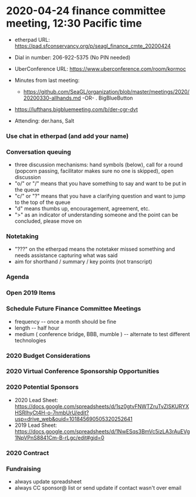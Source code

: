 <!-- Group chat usage on bottom right of this page, please update username and choose color in the top right of this page -->
<!-- Bookmarklet to make the chat bar wider. Create a new bookmark with the below (select the whole line and drag to your bookmarks bar). You can adjust the width by changing "280" to whatever you want, in pixels.
javascript:(function () { const width='280'; const box = document.querySelector('div#chatbox'); if (box) { box.style.cssText=box.style.cssText+' width: '+width+'px !important;'; } const pad = document.querySelector('iframe').contentWindow.document.querySelector('iframe').contentWindow.document.querySelector('body#innerdocbody.innerdocbody'); if (pad) { pad.style.width=(document.body.clientWidth-width-50)+"px"; } })();
-->

# 2020-04-24 finance committee meeting, 12:30 Pacific time

* etherpad URL: https://pad.sfconservancy.org/p/seagl_finance_cmte_20200424

- Dial in number: 206-922-5375 (No PIN needed)
- UberConference URL: https://www.uberconference.com/room/kormoc
- Minutes from last meeting:
  - https://github.com/SeaGL/organization/blob/master/meetings/2020/20200330-allhands.md
-OR-
. BigBlueButton
 - https://lufthans.bigbluemeeting.com/b/der-cgr-dvt
  
- Attending: der.hans, Salt
    
<!-- Check-in round -->

<!-- Assign note taker -->

### Use chat in etherpad (and add your name)

### Conversation queuing

- three discussion mechanisms: hand symbols (below), call for a round (popcorn passing, facilitator makes sure no one is skipped), open discussion
- "o/" or "/" means that you have something to say and want to be put in the queue
- "c/" or "?" means that you have a clarifying question and want to jump to the top of the queue
- "d" means thumbs up, encouragement, agreement, etc.
-  ">" as an indicator of understanding someone and the point can be concluded, please move on

### Notetaking

- "???" on the etherpad means the notetaker missed something and needs assistance capturing what was said
- aim for shorthand / summary / key points (not transcript)

### Agenda

### Open 2019 Items

### Schedule Future Finance Committee Meetings
- frequency
-- once a month should be fine
- length
-- half hour
- medium ( conference bridge, BBB, mumble )
-- alternate to test different technologies

### 2020 Budget Considerations

### 2020 Virtual Conference Sponsorship Opportunities

### 2020 Potential Sponsors

- 2020 Lead Sheet: https://docs.google.com/spreadsheets/d/1sz0gtvFNWTZruTvZlSKURYXHSRIhyCt4H-o-7nmbUrU/edit?usp=drive_web&ouid=101845690505320252641
- 2019 Lead Sheet: https://docs.google.com/spreadsheets/d/1NwESqs3BmVc5izLA3rAuEVg1NpVPnS8841Cm-B-rLgc/edit#gid=0

### 2020 Contract

### Fundraising
- always update spreadsheet
- always CC sponsor@ list or send update if contact wasn't over email
